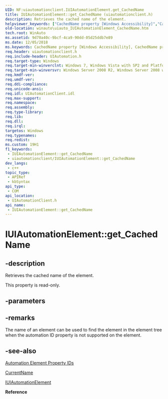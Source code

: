 ```yaml
---
UID: NF:uiautomationclient.IUIAutomationElement.get_CachedName
title: IUIAutomationElement::get_CachedName (uiautomationclient.h)
description: Retrieves the cached name of the element.
helpviewer_keywords: ["CachedName property [Windows Accessibility]","CachedName property [Windows Accessibility]","IUIAutomationElement interface","IUIAutomationElement interface [Windows Accessibility]","CachedName property","IUIAutomationElement.CachedName","IUIAutomationElement.get_CachedName","IUIAutomationElement::CachedName","IUIAutomationElement::get_CachedName","get_CachedName","uiauto.uiauto_IUIAutomationElement_CachedName","uiauto_IUIAutomationElement_CachedName","uiautomationclient/IUIAutomationElement::CachedName","uiautomationclient/IUIAutomationElement::get_CachedName","winauto.uiauto_IUIAutomationElement_CachedName"]
old-location: winauto\uiauto_IUIAutomationElement_CachedName.htm
tech.root: WinAuto
ms.assetid: 9d70a40c-9bcf-4ca9-90dd-05d25ddb7e89
ms.date: 12/05/2018
ms.keywords: CachedName property [Windows Accessibility], CachedName property [Windows Accessibility],IUIAutomationElement interface, IUIAutomationElement interface [Windows Accessibility],CachedName property, IUIAutomationElement.CachedName, IUIAutomationElement.get_CachedName, IUIAutomationElement::CachedName, IUIAutomationElement::get_CachedName, get_CachedName, uiauto.uiauto_IUIAutomationElement_CachedName, uiauto_IUIAutomationElement_CachedName, uiautomationclient/IUIAutomationElement::CachedName, uiautomationclient/IUIAutomationElement::get_CachedName, winauto.uiauto_IUIAutomationElement_CachedName
req.header: uiautomationclient.h
req.include-header: UIAutomation.h
req.target-type: Windows
req.target-min-winverclnt: Windows 7, Windows Vista with SP2 and Platform Update for Windows Vista, Windows XP with SP3 and Platform Update for Windows Vista [desktop apps only]
req.target-min-winversvr: Windows Server 2008 R2, Windows Server 2008 with SP2 and Platform Update for Windows Server 2008, Windows Server 2003 with SP2 and Platform Update for Windows Server 2008 [desktop apps only]
req.kmdf-ver: 
req.umdf-ver: 
req.ddi-compliance: 
req.unicode-ansi: 
req.idl: UIAutomationClient.idl
req.max-support: 
req.namespace: 
req.assembly: 
req.type-library: 
req.lib: 
req.dll: 
req.irql: 
targetos: Windows
req.typenames: 
req.redist: 
ms.custom: 19H1
f1_keywords:
 - IUIAutomationElement::get_CachedName
 - uiautomationclient/IUIAutomationElement::get_CachedName
dev_langs:
 - c++
topic_type:
 - APIRef
 - kbSyntax
api_type:
 - COM
api_location:
 - UIAutomationClient.h
api_name:
 - IUIAutomationElement::get_CachedName
---
```


# IUIAutomationElement::get_CachedName


## -description

Retrieves the cached name of the element.

This property is read-only.

## -parameters

## -remarks

The name of an element can be used to find the element in the element tree when the automation ID property is not supported on the element.

## -see-also

<a href="/windows/desktop/WinAuto/uiauto-automation-element-propids">Automation Element Property IDs</a>



<a href="/windows/desktop/api/uiautomationclient/nf-uiautomationclient-iuiautomationelement-get_currentname">CurrentName</a>



<a href="/windows/desktop/api/uiautomationclient/nn-uiautomationclient-iuiautomationelement">IUIAutomationElement</a>



<b>Reference</b>

